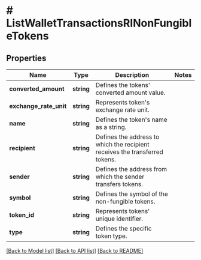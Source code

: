 # # ListWalletTransactionsRINonFungibleTokens

## Properties

Name | Type | Description | Notes
------------ | ------------- | ------------- | -------------
**converted_amount** | **string** | Defines the tokens&#39; converted amount value. |
**exchange_rate_unit** | **string** | Represents token&#39;s exchange rate unit. |
**name** | **string** | Defines the token&#39;s name as a string. |
**recipient** | **string** | Defines the address to which the recipient receives the transferred tokens. |
**sender** | **string** | Defines the address from which the sender transfers tokens. |
**symbol** | **string** | Defines the symbol of the non-fungible tokens. |
**token_id** | **string** | Represents tokens&#39; unique identifier. |
**type** | **string** | Defines the specific token type. |

[[Back to Model list]](../../README.md#models) [[Back to API list]](../../README.md#endpoints) [[Back to README]](../../README.md)
